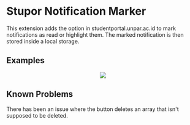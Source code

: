 # Stupor Notification Marker

This extension adds the option in studentportal.unpar.ac.id to mark notifications as read or highlight them. The marked notification is then stored inside a local storage.

## Examples
<p align="center"><img src="https://user-images.githubusercontent.com/32596839/128336647-a45d9a6a-1f5c-4e6c-95e9-1108cce44e49.png" /></p>

## Known Problems
There has been an issue where the button deletes an array that isn't supposed to be deleted.
